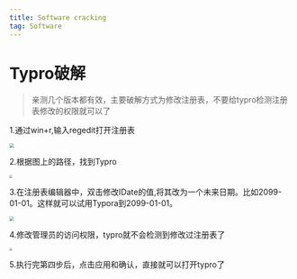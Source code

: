```yaml
---
title: Software cracking
tag: Software
---
```


# Typro破解

>亲测几个版本都有效，主要破解方式为修改注册表，不要给typro检测注册表修改的权限就可以了

1.通过win+r,输入regedit打开注册表

<img src="https://telegraph-image-2ni.pages.dev/file/6ac2175e435ab73248b76.png" style="zoom:50%;" />

2.根据图上的路径，找到Typro

<img src="https://telegraph-image-2ni.pages.dev/file/68fce7738c28d8017a590.png" style="zoom:33%;" />

3.在注册表编辑器中，双击修改IDate的值,将其改为一个未来日期。比如2099-01-01。这样就可以试用Typora到2099-01-01。

<img src="https://telegraph-image-2ni.pages.dev/file/c8c93f58d4cabd60e3eed.png" style="zoom:50%;" />

4.修改管理员的访问权限，typro就不会检测到修改过注册表了

<img src="https://telegraph-image-2ni.pages.dev/file/2c9493624aaf44e0908c4.png" style="zoom:33%;" />

5.执行完第四步后，点击应用和确认，直接就可以打开typro了